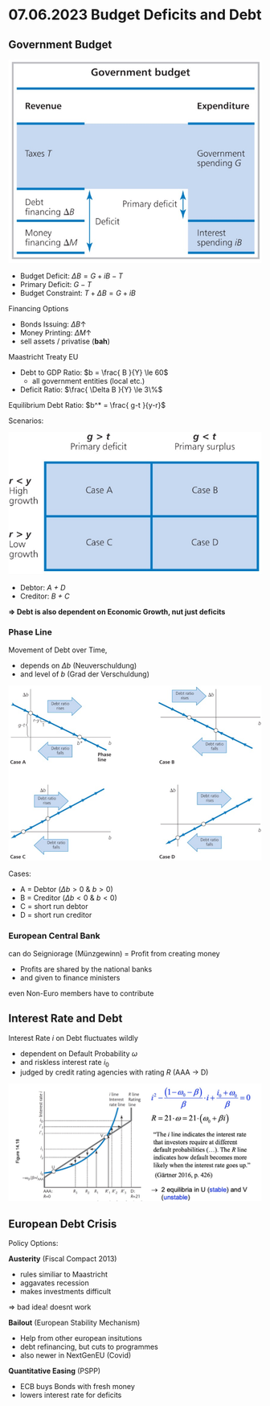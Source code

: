 # 07.06.2023 Budget Deficits and Debt



## Government Budget 

![img](../images/2023-06-21_13-08-19.jpg)

- Budget Deficit: $\Delta B = G + iB - T$
- Primary Deficit: $G-T$
- Budget Constraint: $T + \Delta B = G+iB$



Financing Options

- Bonds Issuing: $\Delta B \uparrow$ 
- Money Printing: $\Delta M \uparrow$
- sell assets / privatise (**bah**)



Maastricht Treaty EU

- Debt to GDP Ratio: $b = \frac{ B }{Y} \le 60$
    - all government entities (local etc.)
- Deficit Ratio: $\frac{ \Delta B }{Y} \le 3\%$



Equilibrium Debt Ratio: $b^* = \frac{ g-t }{y-r}$ 

Scenarios:

![img](../images/2023-06-21_13-20-43.jpg)

- Debtor: *A + D*
- Creditor: *B + C*

**=> Debt is also dependent on Economic Growth, nut just deficits**

### Phase Line

Movement of Debt over Time, 

- depends on $\Delta b$ (Neuverschuldung) 
- and level of $b$ (Grad der Verschuldung)

![img](../images/2023-06-21_13-26-01.jpg)

Cases: 

- A = Debtor ($\Delta b>0 \ \&\ b > 0$)
- B = Creditor ($\Delta b<0 \ \&\ b < 0$)
- C = short run debtor
- D = short run creditor



### European Central Bank

can do Seigniorage (Münzgewinn) = Profit from creating money

- Profits are shared by the national banks
- and given to finance ministers

even Non-Euro members have to contribute



## Interest Rate and Debt

Interest Rate *i* on Debt fluctuates wildly

- dependent on Default Probability $\omega$
- and riskless interest rate $i_0$
- judged by credit rating agencies with rating *R* (AAA -> D)

![img](../images/2023-06-21_13-53-20.jpg)

## European Debt Crisis

Policy Options:

**Austerity** (Fiscal Compact 2013)

- rules similiar to Maastricht
- aggavates recession 
- makes investments difficult

=> bad idea! doesnt work

**Bailout** (European Stability Mechanism)

- Help from other european insitutions
- debt refinancing, but cuts to programmes
- also newer in NextGenEU (Covid)

**Quantitative Easing** (PSPP)

- ECB buys Bonds with fresh money
- lowers interest rate for deficits
